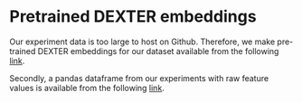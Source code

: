 # Pretrained DEXTER embeddings

Our experiment data is too large to host on Github. Therefore, we make pre-trained DEXTER embeddings for our dataset available from the following [link](https://reveng-ai-public.s3.eu-west-1.amazonaws.com/dexter_embeddings.csv.xz).

Secondly, a pandas dataframe from our experiments with raw feature values is available from the following [link](https://reveng-ai-public.eu-west-1.s3.amazonaws.com/dexter_exp_data.pickle.xz).


